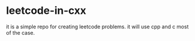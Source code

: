 # leetcode-in-cxx

it is a simple repo for creating leetcode problems.
it will use cpp and c most of the case.